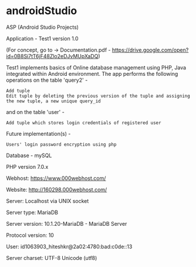 # androidStudio
ASP (Android Studio Projects)

Application - Test1 version 1.0

(For concept, go to -> Documentation.pdf - https://drive.google.com/open?id=0B8Si7tT6jF48Zlo2eDJvMUpXaDQ)

Test1 implements basics of Online database management using PHP, Java integrated within Android environment.
The app performs the following operations on the table 'query2' - 

    Add tuple
    Edit tuple by deleting the previous version of the tuple and assigning the new tuple, a new unique query_id
and on the table 'user' -

    Add tuple which stores login credentials of registered user

Future implementation(s) -

    Users' login password encryption using php
    

Database - mySQL

PHP version 7.0.x

Webhost: https://www.000webhost.com/

Website: http://160298.000webhost.com/

Server: Localhost via UNIX socket

Server type: MariaDB

Server version: 10.1.20-MariaDB - MariaDB Server

Protocol version: 10

User: id1063903_hiteshkr@2a02:4780:bad:c0de::13

Server charset: UTF-8 Unicode (utf8)





